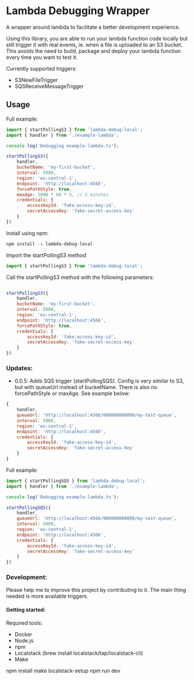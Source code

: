 # Lambda Debugging Wrapper
A wrapper around lambda to facilitate a better development experience.  

Using this library, you are able to run your lambda function code locally but still trigger it with real events, ie. when a file is uploaded to an S3 bucket.  This avoids the need to build, package and deploy your lambda function every time you want to test it.

Currently supported triggers:
- S3NewFileTrigger
- SQSReceiveMessageTrigger

## Usage
Full example:

```javascript
import { startPollingS3 } from 'lambda-debug-local';
import { handler } from './example-lambda';

console.log('Debugging example-lambda.ts');

startPollingS3({
    handler,
    bucketName: 'my-first-bucket',
    interval: 5000,
    region: 'eu-central-1',
    endpoint: 'http://localhost:4566',
    forcePathStyle: true,
    maxAge: 1000 * 60 * 5, // 5 minutes
    credentials: {
        accessKeyId: 'fake-access-key-id',
        secretAccessKey: 'fake-secret-access-key'
    }
})
```

Install using npm:
```bash
npm install -s lambda-debug-local
```

Import the startPollingS3 method 
```javascript
import { startPollingS3 } from 'lambda-debug-local';
```

Call the startPollingS3 method with the following parameters:
```javascript

startPollingS3({
    handler,
    bucketName: 'my-first-bucket',
    interval: 5000,
    region: 'eu-central-1',
    endpoint: 'http://localhost:4566',
    forcePathStyle: true,
    credentials: {
        accessKeyId: 'fake-access-key-id',
        secretAccessKey: 'fake-secret-access-key'
    }
})
```

### Updates:
- 0.0.5: Adds SQS trigger (startPollingSQS).  Config is very similar to S3, but with queueUrl instead of bucketName.
There is also no forcePathStyle or maxAge.  See example below:
```javascript
{
    handler,
    queueUrl: 'http://localhost:4566/000000000000/my-test-queue',
    interval: 5000,
    region: 'eu-central-1',
    endpoint: 'http://localhost:4566',
    credentials: {
        accessKeyId: 'fake-access-key-id',
        secretAccessKey: 'fake-secret-access-key'
    }
}
```


Full example:

```javascript
import { startPollingSQS } from 'lambda-debug-local';
import { handler } from './example-lambda';

console.log('Debugging example-lambda.ts');

startPollingSQS({
    handler,
    queueUrl: 'http://localhost:4566/000000000000/my-test-queue',
    interval: 5000,
    region: 'eu-central-1',
    endpoint: 'http://localhost:4566',
    credentials: {
        accessKeyId: 'fake-access-key-id',
        secretAccessKey: 'fake-secret-access-key'
    }
})
```

### Development: 

Please help me to improve this project by contributing to it. 
The main thing needed is more available triggers.

#### Getting started:

Required tools:
- Docker
- Node.js
- npm
- Localstack (brew install localstack/tap/localstack-cli)
- Make

npm install
make localstack-setup
npm run dev
